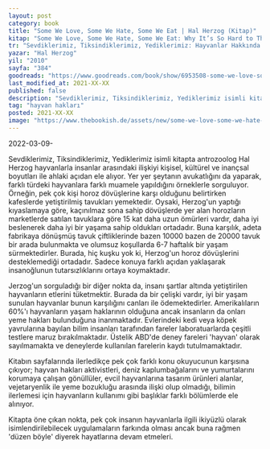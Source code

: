 ```yaml
---
layout: post
category: book
title: "Some We Love, Some We Hate, Some We Eat | Hal Herzog (Kitap)"
kitap: "Some We Love, Some We Hate, Some We Eat: Why It’s So Hard to Think Straight About Animals"
tr: "Sevdiklerimiz, Tiksindiklerimiz, Yediklerimiz: Hayvanlar Hakkında Tutarlı Düşünmek Neden Bu Kadar Zordur?"
yazar: "Hal Herzog"
yil: "2010"
sayfa: "384"
goodreads: "https://www.goodreads.com/book/show/6953508-some-we-love-some-we-hate-some-we-eat"
last_modified_at: 2021-XX-XX
published: false
description: "Sevdiklerimiz, Tiksindiklerimiz, Yediklerimiz isimli kitapta antrozoolog Hal Herzog hayvanlarla insanlar arasındaki ilişkiyi kişisel, kültürel ve inançsal boyutları ile ahlaki açıdan ele alıyor."
tag: "hayvan hakları"
posted: 2021-XX-XX
image: "https://www.thebookish.de/assets/new/some-we-love-some-we-hate-some-we-eat.jpg"
---
```


2022-03-09-

Sevdiklerimiz, Tiksindiklerimiz, Yediklerimiz isimli kitapta antrozoolog Hal Herzog hayvanlarla insanlar arasındaki ilişkiyi kişisel, kültürel ve inançsal boyutları ile ahlaki açıdan ele alıyor. Yer yer şeytanın avukatlığını da yaparak, farklı türdeki hayvanlara farklı muamele yapıldığını örneklerle sorguluyor. Örneğin, pek çok kişi horoz dövüşlerine karşı olduğunu belirtirken kafeslerde yetiştirilmiş tavukları yemektedir. Oysaki, Herzog'un yaptığı kıyaslamaya göre, kaçınılmaz sona sahip dövüşlerde yer alan horozların marketlerde satılan tavuklara göre 15 kat daha uzun ömürleri vardır, daha iyi beslenerek daha iyi bir yaşama sahip oldukları ortadadır. Buna karşılık, adeta fabrikaya dönüşmüş tavuk çiftliklerinde bazen 10000 bazen de 20000 tavuk bir arada bulunmakta ve olumsuz koşullarda 6-7 haftalık bir yaşam sürmektedirler. Burada, hiç kuşku yok ki, Herzog'un horoz dövüşlerini desteklemediği ortadadır. Sadece konuya farklı açıdan yaklaşarak insanoğlunun tutarsızlıklarını ortaya koymaktadır.

Jerzog'un sorguladığı bir diğer nokta da, insanı şartlar altında yetiştirilen hayvanların etlerini tüketmektir. Burada da bir çelişki vardır, iyi bir yaşam sunulan hayvanlar bunun karşılığını canları ile ödemektedirler. Amerikalıların 60%'ı hayvanların yaşam haklarının olduğuna ancak insanların da onları yeme hakları bulunduğuna inanmaktadır. Evlerindeki kedi veya köpek yavrularına bayılan bilim insanları tarafından fareler laboratuarlarda çeşitli testlere maruz bırakılmaktadır. Üstelik ABD'de deney fareleri 'hayvan' olarak sayılmamakta ve deneylerde kullanılan farelerin kaydı tutulmamaktadır.

Kitabın sayfalarında ilerledikçe pek çok farklı konu okuyucunun karşısına çıkıyor; hayvan hakları aktivistleri, deniz kaplumbağalarını ve yumurtalarını korumaya çalışan gönüllüler, evcil hayvanlarına tasarım ürünleri alanlar, vejetaryenlik ile yeme bozukluğu arasında ilişki olup olmadığı, bilimin ilerlemesi için hayvanların kullanımı gibi başlıklar farklı bölümlerde ele alınıyor.

Kitapta öne çıkan nokta, pek çok insanın hayvanlarla ilgili ikiyüzlü olarak isimlendirilebilecek uygulamaların farkında olması ancak buna rağmen 'düzen böyle' diyerek hayatlarına devam etmeleri.

